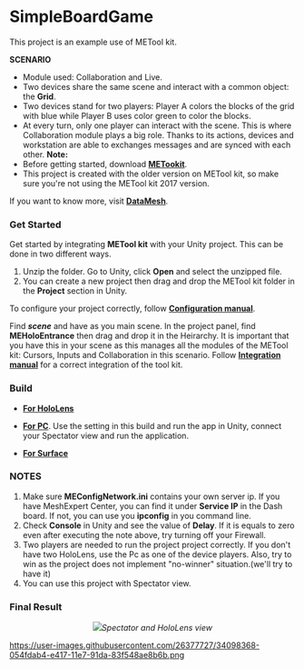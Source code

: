 # SimpleBoardGame
This project is an example use of METool kit. 

**SCENARIO**
- Module used: Collaboration and Live. 
- Two devices share the same scene and interact with a common object: the **Grid**.
- Two devices stand for two players: Player A colors the blocks of the grid with blue while Player B uses color green to color the blocks. 
- At every turn, only one player can interact with the scene. This is where Collaboration module plays a big role. Thanks to its actions, devices and workstation are able to exchanges messages and are synced with each other.
**Note:**
- Before getting started, download [**METookit**](https://github.com/DataMesh-OpenSource/METoolkit "METoolkit Source"). 
- This project is created with the older version on METool kit, so make sure you're not using the METool kit 2017 version. 

If you want to know more, visit [**DataMesh**](https://www.datamesh.com/ "DataMesh website").


### Get Started
Get started by integrating **METool kit** with your Unity project. This can be done in two different ways. 
1. Unzip the folder. Go to Unity, click **Open** and select the unzipped file. 
2. You can create a new project then drag and drop the METool kit folder in the **Project** section in Unity. 

To configure your project correctly, follow [**Configuration manual**](http://docs.datamesh.com/projects/me-live/en/latest/toolkit/toolkit-man-configure-your-project/ "Project Config"). 

Find **_scene_** and have as you main scene. In the project panel, find **MEHoloEntrance** then drag and drop it in the Heirarchy. It is important that you have this in your scene as this manages all the modules of the METool kit: Cursors, Inputs and Collaboration in this scenario. Follow [**Integration manual**](http://docs.datamesh.com/projects/me-live/en/latest/toolkit/toolkit-man-integrated-METoolkit/ "Integration Manual") for a correct integration of the tool kit.  

### Build
- [**For HoloLens**](https://github.com/DataMesh-OpenSource/SolarSystemExplorer/blob/master/Docs/DiveDeeper/build-hololens-app.md "HoloLens build")

- [**For PC**](https://github.com/DataMesh-OpenSource/SolarSystemExplorer/blob/master/Docs/DiveDeeper/build-pc-app.md#build-pc-app "PC build"). Use the setting in this build and run the app in Unity, connect your Spectator view and run the application.

- [**For Surface**](https://github.com/DataMesh-OpenSource/SolarSystemExplorer/blob/master/Docs/DiveDeeper/build-surface-app.md "Surface build")


### NOTES
1. Make sure **MEConfigNetwork.ini** contains your own server ip. If you have MeshExpert Center, you can find it under **Service IP** in the Dash board. If not, you can use you **ipconfig** in you command line.
2. Check **Console** in Unity and see the value of **Delay**. If it is equals to zero even after executing the note above, try turning off your Firewall. 
3. Two players are needed to run the project project correctly.  If you don't have two HoloLens, use the Pc as one of the device players. Also, try to win as the project does not implement "no-winner" situation.(we'll try to have it)
4. You can use this project with Spectator view. 

### Final Result
<p align="center">
<img src="https://user-images.githubusercontent.com/26377727/34098368-054fdab4-e417-11e7-91da-83f548ae8b6b.png>
<p align="center"><em>Spectator and HoloLens view</em></p>
</p>



https://user-images.githubusercontent.com/26377727/34098368-054fdab4-e417-11e7-91da-83f548ae8b6b.png


